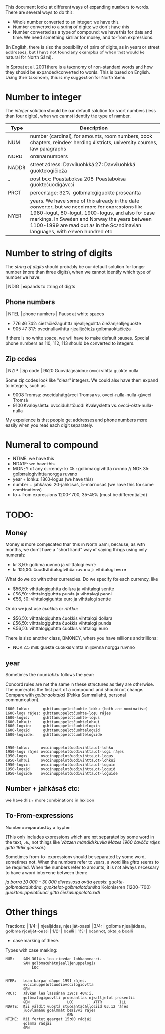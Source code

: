 This document looks at different ways of expanding numbers to words.
There are several ways to do this:


* Whole number converted to an integer: we have this.
* Number converted to a string of digits: we don´t have this
* Number converted as a type of compound: we have this for date and time. We need something similar for money, and to-from expressions.


(In English, there is also the possibility of pairs of digits, as in years or street addresses, but I have not found any examples of when that would be natural for North Sámi). 


In Sproat et al. 2001 there is a taxonomy of non-standard words and how they should be expanded/converted to words. This is based on English. Using their taxonomy, this is my suggestion for North Sámi:


# Number to integer


The *integer* solution should be our default solution for short numbers (less than four digits), when we cannot identify the type of number.


|   Type | Description
| --- | --- 
|  NUM    | number (cardinal), for amounts, room numbers, book chapters, reindeer  herding districts, university courses, law paragraphs
|  NORD   | ordinal numbers
|  NADDR  | street adress:  Davviluohkká 27: Davviluohkká guoktelogičieža
|    "    | post box:        Poastaboksa 208: Poastaboksa guoktečuođigávcci
|  PRCT   | percentage:     32%: golbmalogiguokte proseantta 
|  NYER   | years. We have some of this already in the date converter, but we need more for expressions like 1980-logut, 80-logut, 1900-logus, and also for case markings. In Sweden and Norway the years between 1100-1999 are read out as in the Scandinavian languages, with eleven hundred etc.


# Number to string of digits


The *string of digits* should probably be our default solution for longer number (more than three digits), when we cannot identify which type of number we have:


|  NDIG  | expands to string of digits


## Phone numbers


|  NTEL | phone numbers  |  Pause at white spaces


* 776 46 742: čiežačiežaguhtta njealljeguhtta čiežanjealljeguokte
* 905 47 317: ovccinullavihtta njeallječieža golbmaoktačieža


If there is no white space, we will have to make default pauses.
Special phone numbers as 110, 112, 113 should be converted to integers.


## Zip codes


|  NZIP | zip code   |   9520 Guovdageaidnu: ovcci vihtta guokte nulla 


Some zip codes look like "clear" integers. We could also have them expand to integers, such as


* 9008 Tromsa: ovcciduhátgávcci Tromsa vs. ovcci-nulla-nulla-gávcci Tromsá
* 9100 Kvaløysletta: ovcciduhátčuođi Kvaløysletta vs. ovcci-okta-nulla-nulla


My experience is that people get addresses and phone numbers more easily when you read each digit separately.   




# Numeral to compound


* NTIME: we have this
* NDATE: we have this
* MONEY  of any currency: kr 35 : golbmalogivihtta ruvnno //
                        NOK 35: golbmalogivihtta norgga ruvnno
* year + lohku:           1800-logus  (we have this)
* number + jahkásaš:      20-jahkásaš, 5-mánnosaš (we have this for some
                        combinations)
* to + from expressions   1200-1700, 35-45% (must be differentiated)


# TODO:
## Money                                               


Money is more complicated than this in North Sámi, because, as with months, we don´t have a "short hand" way of saying things using only numerals:


* kr 3,50:    golbma ruvnno ja vihttalogi evrre
* kr 155,50:  čuođivihttalogivihtta ruvnno ja vihttalogi evrre


What do we do with other currencies. Do we specify for each currency, like


* $56,50:     vihttalogiguhtta dollara ja vihttalogi sentte
* £56,50:     vihttalogiguhtta punda ja vihttalogi penni
* €56, 50:    vihttalogiguhtta euro ja vihttalogi sentte


Or do we just use *čuokkis* or *rihkku*:


* $56,50:     vihttalogiguhtta čuokkis vihttalogi dollara
* £56,50:     vihttalogiguhtta čuokkis vihttalogi punda
* €56,50:     vihttalogiguhtta čuokkis vihttalogi euro


There is also another class, BMONEY, where you have millions and trillions:


* NOK 2.5 mill:   guokte čuokkis vihtta miljovnna norgga ruvnno                    


## year
Sometimes the noun *lohku* follows the year:


Concord rules are not the same in these structures as they are otherwise. The numeral is the first part of a compound, and should not change. Compare with *golbmaoktalaš* (Pekka Sammallahti, personal communication).


```
1600-lohku:      guhttanuppelotčuohte-lohku (both are nominative)
1600-logu rájes: guhttanuppelotčuohte-logu rájes
1600-logus:      guhttanuppelotčuohte-logus
1600-lohkui:     guhttanuppelotčuohtelohkui
1600-loguin:     guhttanuppelotčuohteloguin
1600-loguid      guhttanuppelotčuohteloguid
1600-loguide:    guhttanuppelotčuohteloguide


1950-lohku:     ovccinuppelotčuođivihttalot-lohku
1950-logu rájes ovccinuppelotčuođivihttalot-logi rájes
1950-logus      ovccinuppelotčuođivihttalot-logus
1950-lohkui     ovccinuppelotčuođivihttalot-lohkui
1950-loguin     ovccinuppelotčuođivihttalot-loguin
1950-loguid     ovccinuppelotčuođivihttalot-loguid
1950-loguide    ovccinuppelotčuođivihttalot-loguide
```


## Number + jahkásaš etc:
we have this+ more combinations in lexicon


## To-From-expressions


Numbers separated by a hyphen


(This only includes expressions which are not separated by some word in the text, i.e., not things like *Vázzen mánáidskuvlla Mázes 1960 čavčča rájes gitta 1966 geassái*.)


Sometimes from-to- expressions should be separated by some word, sometimes not. When the numbers refer to years, a word lika *gitta* seems to be required. When the numbers refer to amounts, it is not always necessary to have a word intervene between them:


*ja borrá 20 000 – 30 000 divresuosa ovtta geasis*:
 *guokte-golbmalotduháha*, *guoktelot-golbmalotduháha* 
  Koloniseren (1200-1700) *guoktenuppelotčuođi gitta čiežanuppelotčuođi*


# Other things


Fractions:
|  1/4:     | njealjádas, njealját-oassi
|  3/4:     | golbma njealjádasa, golbma njealját-oassi 
|  1/2:     | bealli
|  1½:      | beannot, okta ja bealli


+ case marking of these.


Types with case marking:


```
NUM:    SAM-3014:s lea rievdan lohkanmearri.
        SAM golbmaduhátnjealljenuppelogis   
            LOC

        
NYER:   Lean bargan dáppe 1991 rájes.       
        ovccinuppelotčuođiovccilogiovtta             
        GEN
PRCT:   Jávkan lea lassánan 32%:s 40%:i.
        golbmalogiguovtti proseanttas njealljelot prosentii 
        GEN                 LOC         ATTR        ILL
NDATE:  Mii váldit vuostá studeantačállosiid 03.12 rájes 
        juovlamánu goalmmát beaivvi rájes
                            GEN
NTIME:  Mii fertet geargat 15:00 rádjái
        golmma rádjái
        GEN
```
